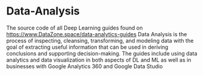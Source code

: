 # Data-Analysis
The source code of all Deep Learning guides found on https://www.DataZone.space/data-analytics-guides
Data Analysis is the process of inspecting, cleansing, transforming, and modeling data with the goal of extracting useful information that can be used in deriving conclusions and supporting decision-making. The guides include using data analytics and data visualization in both aspects of DL and ML as well as in businesses with Google Analytics 360 and Google Data Studio
